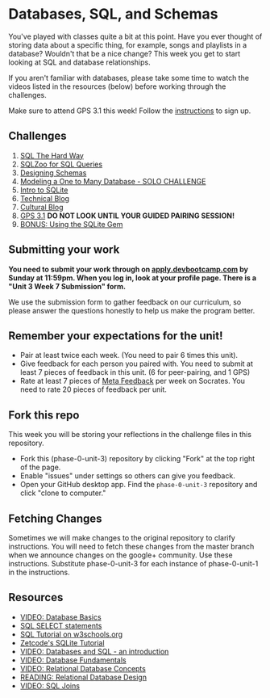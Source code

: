 # Databases, SQL, and Schemas

You've played with classes quite a bit at this point. Have you ever thought of storing data about a specific thing, for example, songs and playlists in a database? Wouldn't that be a nice change? This week you get to start looking at SQL and database relationships.

If you aren't familiar with databases, please take some time to watch the videos listed in the resources (below) before working through the challenges.

Make sure to attend GPS 3.1 this week! Follow the [instructions](https://github.com/Devbootcamp/phase-0-handbook/blob/master/intro-gps-signup.md) to sign up.

## Challenges
1. [SQL The Hard Way](1-SQL-hardway)
2. [SQLZoo for SQL Queries](2-SQLzoo)
3. [Designing Schemas](3-designing-schemas)
4. [Modeling a One to Many Database - SOLO CHALLENGE](4-model-one-to-many-solo-challenge)
5. [Intro to SQLite](5-intro-to-SQLite)
6. [Technical Blog](6-technical-blog.md)
7. [Cultural Blog](7-cultural-blog.md)
8. [GPS 3.1](8-gps3.1) **DO NOT LOOK UNTIL YOUR GUIDED PAIRING SESSION!**
9. [BONUS: Using the SQLite Gem](9-BONUS-SQLite-gem)

## Submitting your work
**You need to submit your work through on [apply.devbootcamp.com](http://apply.devbootcamp.com) by Sunday at 11:59pm. When you log in, look at your profile page. There is a "Unit 3 Week 7 Submission" form.**

We use the submission form to gather feedback on our curriculum, so please answer the questions honestly to help us make the program better.

## Remember your expectations for the unit!
- Pair at least twice each week.  (You need to pair 6 times this unit).
- Give feedback for each person you paired with. You need to submit at least 7 pieces of feedback in this unit. (6 for peer-pairing, and 1 GPS)
- Rate at least 7 pieces of [Meta Feedback](https://socrates.devbootcamp.com/feedback) per week on Socrates. You need to rate 20 pieces of feedback per unit.

## Fork this repo
This week you will be storing your reflections in the challenge files in this repository.
- Fork this (phase-0-unit-3) repository by clicking "Fork" at the top right of the page.
- Enable "issues" under settings so others can give you feedback.
- Open your GitHub desktop app. Find the `phase-0-unit-3` repository and click "clone to computer."

## Fetching Changes
Sometimes we will make changes to the original repository to clarify instructions. You will need to fetch these changes from the master branch when we announce changes on the google+ community. Use these instructions. Substitute phase-0-unit-3 for each instance of phase-0-unit-1 in the instructions.


## Resources
- [VIDEO: Database Basics](https://www.youtube.com/watch?v=oxuy4AP860g)
- [SQL SELECT statements](https://www.youtube.com/watch?v=DDIAnk6CRsU)
- [SQL Tutorial on w3schools.org](http://www.w3schools.com/sql/default.asp)
- [Zetcode's SQLite Tutorial](http://zetcode.com/db/sqlite/)
- [VIDEO: Databases and SQL - an introduction](http://www.youtube.com/watch?v=SVV7HjKmFY4)
- [VIDEO: Database Fundamentals](http://www.youtube.com/watch?v=xNJZYX6tpWU)
- [VIDEO: Relational Database Concepts](https://www.youtube.com/watch?v=NvrpuBAMddw)
- [READING: Relational Database Design](http://www.ntu.edu.sg/home/ehchua/programming/sql/Relational_Database_Design.html)
- [VIDEO: SQL Joins](https://www.youtube.com/watch?v=sAhPEzRrZCA)
